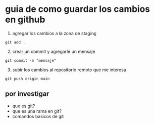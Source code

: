 # guia de como guardar los cambios en github
1. agregar los cambios a la zona de staging 
```
git add .
```
2. crear un commit y agregarle un mensaje
```
git commit -m "mensaje"
```
3. subir los cambios al repositorio remoto que me interesa
```
git push origin main
```
## por investigar 
- que es git?
- que es una rama en git?
- comandos basicos de git